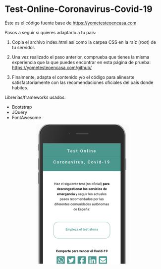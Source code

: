 # Test-Online-Coronavirus-Covid-19


Éste es el código fuente base de https://yometesteoencasa.com

Pasos a seguir si quieres adaptarlo a tu país:

1. Copia el archivo index.html así como la carpea CSS en la raíz (root) de tu servidor.

2. Una vez realizado el paso anterior, comprueba que tienes la misma experiencia que la que puedes encontrar en esta página de prueba: https://yometesteoencasa.com/github/

3. Finalmente, adapta el contenido y/o el código para alinearte satisfactoriamente con las recomendaciones oficiales del país donde habites.



Librerías/frameworks usados:
- Bootstrap
- JQuery
- FontAwesome

<p align="center">
<img src="image-readme.png" alt="Imágen YoMeTesteoEnCasa" width="300" height="auto"/>
</p>

